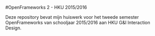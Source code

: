 #OpenFrameworks 2 - HKU 2015/2016

Deze repository bevat mijn huiswerk voor het tweede semester OpenFrameworks van schooljaar 2015/2016 aan HKU G&I Interaction Design.
